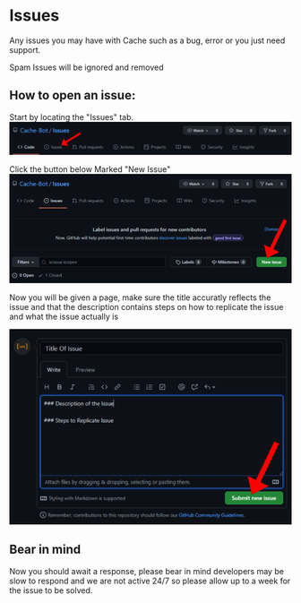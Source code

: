 # Issues
Any issues you may have with Cache such as a bug, error or you just need support.

Spam Issues will be ignored and removed

## How to open an issue:

Start by locating the "Issues" tab.
![Tab](screenshots/tab.png)

Click the button below Marked "New Issue"
![Create](screenshots/create.png)

Now you will be given a page, make sure the title accuratly reflects the issue and that the description contains steps on how to replicate the issue and what the issue actually is

![Dscribe](screenshots/describe.png)

## Bear in mind
Now you should await a response, please bear in mind developers may be slow to respond and we are not active 24/7 so please allow up to a week for the issue to be solved.
